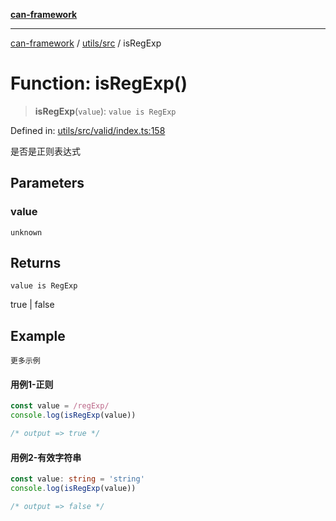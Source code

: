 [**can-framework**](../../../README.md)

***

[can-framework](../../../modules.md) / [utils/src](../README.md) / isRegExp

# Function: isRegExp()

> **isRegExp**(`value`): `value is RegExp`

Defined in: [utils/src/valid/index.ts:158](https://github.com/acanowl/acanowl-framework/blob/803929d309daee638a276dd80756bc2cc91479c5/packages/utils/src/valid/index.ts#L158)

是否是正则表达式

## Parameters

### value

`unknown`

## Returns

`value is RegExp`

true | false

## Example

```更多示例```
#### 用例1-正则

```typescript
const value = /regExp/
console.log(isRegExp(value))

/* output => true */
```

#### 用例2-有效字符串

```typescript
const value: string = 'string'
console.log(isRegExp(value))

/* output => false */
```

